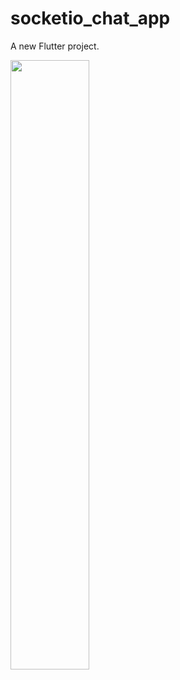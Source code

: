 # socketio_chat_app

A new Flutter project.

<img src="https://user-images.githubusercontent.com/119840303/234994204-f596b535-2d64-4803-ad05-e7ff8146a77c.mp4](https://github.com/Chitranjan-Sharma/socketio_chat_app/blob/main/SS/Screenshot%202025-02-19%20at%202.26.17%E2%80%AFAM.png" width="50%">
